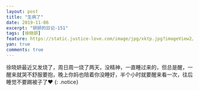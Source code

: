 ```yaml
---
layout: post
title: "生病了"
date: 2019-11-06
excerpt: "妍妍的日记-151"
tags: [徐晓妍]
feature: https://static.justice-love.com/image/jpg/xktp.jpg?imageView2/1/w/1200/h/500
yan: true
comments: true
---
```

徐晓妍最近又发烧了，周日周一烧了两天，没精神，一直睡过来的，但总是醒，一醒来就哭不舒服要抱，晚上你妈也陪着你没睡好，半个小时就要醒来看一次，往后睡觉不要踢被子了❤️
{: .notice}
